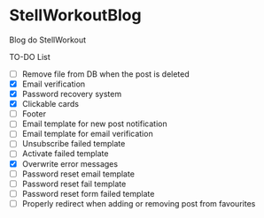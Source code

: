# StellWorkoutBlog
Blog do StellWorkout

TO-DO List

- [ ] Remove file from DB when the post is deleted
- [x] Email verification
- [x] Password recovery system
- [x] Clickable cards
- [ ] Footer
- [ ] Email template for new post notification
- [ ] Email template for email verification
- [ ] Unsubscribe failed template
- [ ] Activate failed template
- [x] Overwrite error messages
- [ ] Password reset email template
- [ ] Password reset fail template
- [ ] Password reset form failed template
- [ ] Properly redirect when adding or removing post from favourites